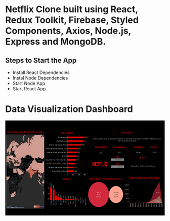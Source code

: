 # Netflix Clone built using React, Redux Toolkit, Firebase, Styled Components, Axios, Node.js, Express and MongoDB.

## Steps to Start the App

+ Install React Dependencies
+ Instal Node Dependencies
+ Start Node App
+ Start React App

# Data Visualization Dashboard 

<a href="../../" target="_blank"><img src="https://raw.githubusercontent.com/akash-2410/NetFlix-Mern/master/Screenshot 2024-06-02 151712.png" height="300"></a>





